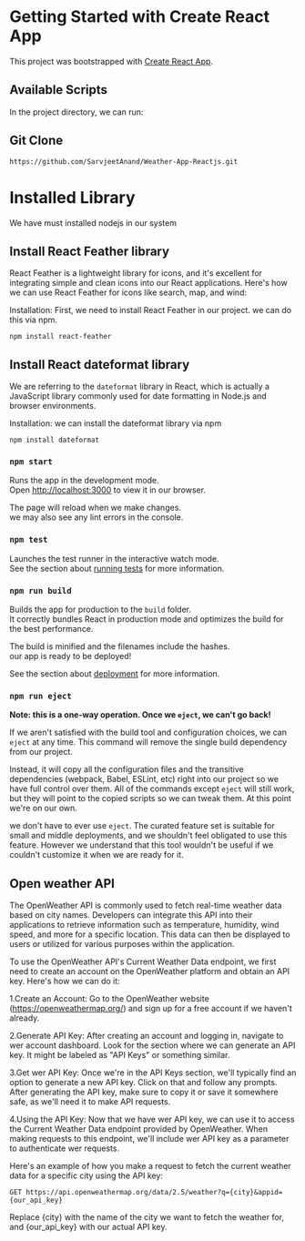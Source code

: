 # Getting Started with Create React App

This project was bootstrapped with [Create React App](https://github.com/facebook/create-react-app).

## Available Scripts

In the project directory, we can run:


## Git Clone

```
https://github.com/SarvjeetAnand/Weather-App-Reactjs.git
```
# Installed Library

We have must installed nodejs in our system


## Install React Feather library

React Feather is a lightweight library for icons, and it's excellent for integrating simple and clean icons into our React applications. Here's how we can use React Feather for icons like search, map, and wind:

Installation: First, we need to install React Feather in our project. we can do this via npm.

```
npm install react-feather
```

## Install React dateformat library

We are referring to the `dateformat` library in React, which is actually a JavaScript library commonly used for date formatting in Node.js and browser environments.

Installation: we can install the dateformat library via npm 

```
npm install dateformat
```

### `npm start`

Runs the app in the development mode.\
Open [http://localhost:3000](http://localhost:3000) to view it in our browser.

The page will reload when we make changes.\
we may also see any lint errors in the console.

### `npm test`

Launches the test runner in the interactive watch mode.\
See the section about [running tests](https://facebook.github.io/create-react-app/docs/running-tests) for more information.

### `npm run build`

Builds the app for production to the `build` folder.\
It correctly bundles React in production mode and optimizes the build for the best performance.

The build is minified and the filenames include the hashes.\
our app is ready to be deployed!

See the section about [deployment](https://facebook.github.io/create-react-app/docs/deployment) for more information.

### `npm run eject`

**Note: this is a one-way operation. Once we `eject`, we can't go back!**

If we aren't satisfied with the build tool and configuration choices, we can `eject` at any time. This command will remove the single build dependency from our project.

Instead, it will copy all the configuration files and the transitive dependencies (webpack, Babel, ESLint, etc) right into our project so we have full control over them. All of the commands except `eject` will still work, but they will point to the copied scripts so we can tweak them. At this point we're on our own.

we don't have to ever use `eject`. The curated feature set is suitable for small and middle deployments, and we shouldn't feel obligated to use this feature. However we understand that this tool wouldn't be useful if we couldn't customize it when we are ready for it.




## Open weather API

The OpenWeather API is commonly used to fetch real-time weather data based on city names. Developers can integrate this API into their applications to retrieve information such as temperature, humidity, wind speed, and more for a specific location. This data can then be displayed to users or utilized for various purposes within the application.

To use the OpenWeather API's Current Weather Data endpoint, we first need to create an account on the OpenWeather platform and obtain an API key. Here's how we can do it:

1.Create an Account: Go to the OpenWeather website (https://openweathermap.org/) and sign up for a free account if we haven't already.

2.Generate API Key: After creating an account and logging in, navigate to wer account dashboard. Look for the section where we can generate an API key. It might be labeled as "API Keys" or something similar.

3.Get wer API Key: Once we're in the API Keys section, we'll typically find an option to generate a new API key. Click on that and follow any prompts. After generating the API key, make sure to copy it or save it somewhere safe, as we'll need it to make API requests.

4.Using the API Key: Now that we have wer API key, we can use it to access the Current Weather Data endpoint provided by OpenWeather. When making requests to this endpoint, we'll include wer API key as a parameter to authenticate wer requests.

Here's an example of how you make a request to fetch the current weather data for a specific city using the API key:

```
GET https://api.openweathermap.org/data/2.5/weather?q={city}&appid={our_api_key}
```

Replace {city} with the name of the city we want to fetch the weather for, and {our_api_key} with our actual API key.